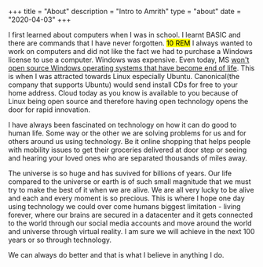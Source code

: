 +++
title = "About"
description = "Intro to Amrith"
type = "about"
date = "2020-04-03"
+++

I first learned about computers when I was in school. I learnt BASIC and there are commands that I have never forgotten.  <mark> 10 REM</mark>   I always wanted to work on computers and did not like the fact we had to purchase a Windows license to use a computer. Windows was expensive. Even today, MS [won't open source Windows operating systems that have become end of life](https://www.fsf.org/blogs/community/why-freeing-windows-7-opens-doors). This is when I was attracted towards Linux especially Ubuntu. Canonical(the company that supports Ubuntu) would send install CDs for free to your home address. Cloud today as you know is available to you because of Linux being open source and therefore having open technology opens the door for rapid innovation.


I have always been fascinated on technology on how it can do good to human life. Some way or the other we are solving problems for us and for others around us using technology. Be it online shopping that helps people with mobility issues to get their groceries delivered at door step or seeing and hearing your loved ones who are separated thousands of miles away.

The universe is so huge and has suvived for billions of years. Our life compared to the universe or earth is of such small magnitude that we must try to make the best of it when we are alive. We are all very lucky to be alive and each and every moment is so precious. This is where I hope one day using technology we could over come humans biggest limitation - living forever, where our brains are secured in a datacenter and it gets connected to the world through our social media accounts and move around the world and universe through virtual reality. I am sure we will achieve in the next 100 years or so through technology.

We can always do better and that is what I believe in anything I do.